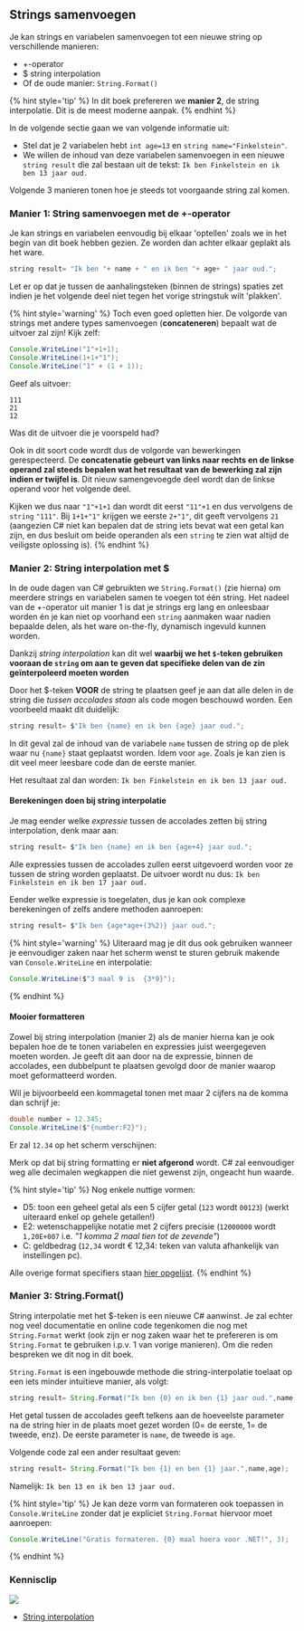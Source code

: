 ## Strings samenvoegen
Je kan strings en variabelen samenvoegen tot een nieuwe string op verschillende manieren:
* +-operator 
* $ string interpolation 
* Of de oude manier:  ``String.Format()`` 

{% hint style='tip' %}
In dit boek prefereren we **manier 2**, de string interpolatie. Dit is de meest moderne aanpak.
{% endhint %}

In de volgende sectie gaan we van volgende informatie uit:

* Stel dat je 2 variabelen hebt ``int age=13`` en ``string name="Finkelstein"``.
* We willen de inhoud van deze variabelen samenvoegen in een nieuwe ``string result`` die zal bestaan uit de tekst: ``Ik ben Finkelstein en ik ben 13 jaar oud.``

Volgende 3 manieren tonen hoe je steeds tot voorgaande string zal komen.

### Manier 1: String samenvoegen met de +-operator
Je kan strings en variabelen eenvoudig bij elkaar 'optellen' zoals we in het begin van dit boek hebben gezien. Ze worden dan achter elkaar geplakt als het ware. 

```java
string result= "Ik ben "+ name + " en ik ben "+ age+ " jaar oud.";
```

Let er op dat je tussen de aanhalingsteken (binnen de strings) spaties zet indien je het volgende deel niet tegen het vorige stringstuk wilt 'plakken'.

{% hint style='warning' %}
Toch even goed opletten hier. De volgorde van strings met andere types samenvoegen (**concateneren**) bepaalt wat de uitvoer zal zijn! Kijk zelf:

```java
Console.WriteLine("1"+1+1);
Console.WriteLine(1+1+"1");
Console.WriteLine("1" + (1 + 1));
```

Geef als uitvoer:

<!---{line-numbers:false}--->
```text
111
21
12
```

Was dit de uitvoer die je voorspeld had?

Ook in dit soort code wordt dus de volgorde van bewerkingen gerespecteerd. De **concatenatie gebeurt van links naar rechts en de linkse operand zal steeds bepalen wat het resultaat van de bewerking zal zijn indien er twijfel is**.  Dit nieuw samengevoegde deel wordt dan de linkse operand voor het volgende deel.

Kijken we dus naar ``"1"+1+1`` dan wordt dit eerst ``"11"+1`` en dus vervolgens de ``string`` ``"111"``.
Bij ``1+1+"1"`` krijgen we eerste ``2+"1"``, dit geeft vervolgens ``21`` (aangezien C# niet kan bepalen dat de string iets bevat wat een getal kan zijn, en dus besluit om beide operanden als een ``string`` te zien wat altijd de veiligste oplossing is).
{% endhint %}


### Manier 2: String interpolation met $
In de oude dagen van C# gebruikten we ``String.Format()`` (zie hierna) om meerdere strings en variabelen samen te voegen tot één string. Het nadeel van de +-operator uit manier 1 is dat je strings erg lang en onleesbaar worden én je kan niet op voorhand een ``string`` aanmaken waar nadien bepaalde delen, als het ware on-the-fly, dynamisch ingevuld kunnen worden. 

Dankzij *string interpolation* kan dit wel **waarbij we het ``$``-teken gebruiken vooraan de ``string`` om aan te geven dat specifieke delen van de zin geïnterpoleerd moeten worden**

Door het $-teken **VOOR** de string te plaatsen geef je aan dat alle delen in de string die *tussen accolades staan* als code mogen beschouwd worden. Een voorbeeld maakt dit duidelijk:

```java
string result= $"Ik ben {name} en ik ben {age} jaar oud.";
```

In dit geval zal  de inhoud van de variabele ``name`` tussen de string op de plek waar nu ``{name}`` staat geplaatst worden. Idem voor ``age``.
Zoals je kan zien is dit veel meer leesbare code dan de eerste manier.

Het resultaat zal dan worden: ```Ik ben Finkelstein en ik ben 13 jaar oud.```

<!---{pagebreak} --->

#### Berekeningen doen bij string interpolatie
Je mag eender welke *expressie* tussen de accolades zetten bij string interpolation, denk maar aan:
```java
string result= $"Ik ben {name} en ik ben {age+4} jaar oud.";
```

Alle expressies tussen de accolades zullen eerst uitgevoerd worden voor ze tussen de string worden geplaatst. De uitvoer wordt nu dus:  ```Ik ben Finkelstein en ik ben 17 jaar oud.```

Eender welke expressie is toegelaten, dus je kan ook complexe berekeningen of zelfs andere methoden aanroepen:
```java
string result= $"Ik ben {age*age+(3%2)} jaar oud.";
```

{% hint style='warning' %}
Uiteraard mag je dit dus ook gebruiken wanneer je eenvoudiger zaken naar het scherm wenst te sturen gebruik makende van ``Console.WriteLine`` en interpolatie:

<!---{line-numbers:false}--->
```java
Console.WriteLine($"3 maal 9 is  {3*9}");
```
{% endhint %}


#### Mooier formatteren
Zowel bij string interpolation (manier 2) als de manier hierna kan je ook bepalen hoe de te tonen variabelen en expressies juist weergegeven moeten worden. Je geeft dit aan door na de expressie, binnen de accolades, een dubbelpunt te plaatsen gevolgd door de manier waarop moet geformatteerd worden.

Wil je bijvoorbeeld een kommagetal tonen met maar 2 cijfers na de komma dan schrijf je:

```java
double number = 12.345;
Console.WriteLine($"{number:F2}");
```

Er zal ``12.34`` op het scherm verschijnen: 

Merk op dat bij string formatting er **niet afgerond** wordt. C# zal eenvoudiger weg alle decimalen wegkappen die niet gewenst zijn, ongeacht hun waarde.

{% hint style='tip' %}
Nog enkele nuttige vormen:
* D5: toon een geheel getal als een 5 cijfer getal (``123`` wordt ``00123``) (werkt uiteraard enkel op gehele getallen!)
* E2: wetenschappelijke notatie met 2 cijfers precisie (``12000000`` wordt ``1,20E+007`` i.e. *"1 komma 2 maal tien tot de zevende"*)
* C: geldbedrag (``12,34`` wordt € 12,34: teken van valuta afhankelijk van instellingen pc). 

  
Alle overige format specifiers staan [hier opgelijst](https://docs.microsoft.com/en-us/dotnet/standard/base-types/standard-numeric-format-strings).
{% endhint %}

### Manier 3: String.Format()
String interpolatie met het $-teken is een nieuwe C# aanwinst. Je zal echter nog veel documentatie en online code tegenkomen die nog met ``String.Format`` werkt (ook zijn er nog zaken waar het te prefereren is om ``String.Format`` te gebruiken i.p.v. 1 van vorige manieren). Om die reden bespreken we dit nog in dit boek.

``String.Format`` is een ingebouwde methode die string-interpolatie toelaat op een iets minder intuïtieve manier, als volgt:

```java
string result= String.Format("Ik ben {0} en ik ben {1} jaar oud.",name,age);
```

Het getal tussen de accolades geeft telkens aan de hoeveelste parameter na de string hier in de plaats moet gezet worden (0= de eerste, 1= de tweede, enz). De eerste parameter is ``name``, de tweede is ``age``.

Volgende code zal een ander resultaat geven:
```java
string result= String.Format("Ik ben {1} en ben {1} jaar.",name,age);
```

Namelijk:  ``Ik ben 13 en ik ben 13 jaar oud.``

{% hint style='tip' %}
Je kan deze vorm van formateren ook toepassen in ``Console.WriteLine`` zonder dat je expliciet ``String.Format`` hiervoor moet aanroepen:

<!---{line-numbers:false}--->
```java
Console.WriteLine("Gratis formateren. {0} maal hoera voor .NET!", 3);
```
{% endhint %}

<!---NOBOOKSTART--->
### Kennisclip
![](../assets/infoclip.png)


* [String interpolation](https://ap.cloud.panopto.eu/Panopto/Pages/Viewer.aspx?id=a054ae85-1e31-44ba-b3fb-ac38008554a1)
<!---NOBOOKEND--->